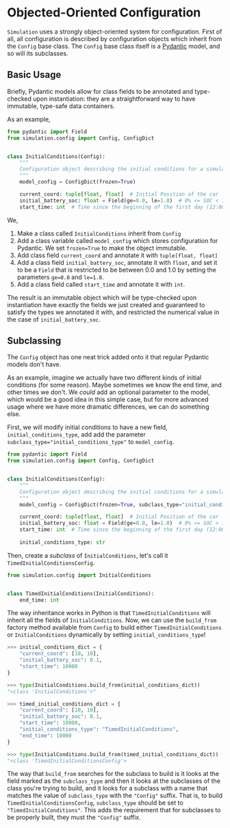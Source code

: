 # Objected-Oriented Configuration


`Simulation` uses a strongly object-oriented system for configuration. First of all, all configuration is described by configuration objects which inherit from the `Config` base class. The `Config` base class itself is a [Pydantic](pydantic.com) model, and so will its subclasses.

## Basic Usage

Briefly, Pydantic models allow for class fields to be annotated and type-checked upon instantiation: they are a straightforward way to have immutable, type-safe data containers.

As an example,
```python
from pydantic import Field
from simulation.config import Config, ConfigDict


class InitialConditions(Config):
    """
    Configuration object describing the initial conditions for a simulation.
    """
    model_config = ConfigDict(frozen=True)

    current_coord: tuple[float, float]  # Initial Position of the car
    initial_battery_soc: float = Field(ge=0.0, le=1.0)  # 0% <= SOC < 100%
    start_time: int  # Time since the beginning of the first day (12:00:00AM) in s

```
We,

1. Make a class called `InitialConditions` inherit from `Config`
2. Add a class variable called `model_config` which stores configuration for Pydantic. We set `frozen=True` to make the object immutable.
3. Add class field `current_coord` and annotate it with `tuple[float, float]`
4. Add a class field `initial_battery_soc`, annotate it with `float`, and set it to be a `Field` that is restricted to be between 0.0 and 1.0 by setting the parameters `ge=0.0` and `le=1.0`.
5. Add a class field called `start_time` and annotate it with `int`. 

The result is an immutable object which will be type-checked upon instantiation have exactly the fields we just created and guaranteed to satisfy the types we annotated it with, and restricted the numerical value in the case of `initial_battery_soc`.

## Subclassing

The `Config` object has one neat trick added onto it that regular Pydantic models don't have. 

As an example, imagine we actually have two different kinds of initial conditions (for some reason). Maybe sometimes we know the end time, and other times we don't. We _could_ add an optional parameter to the model, which would be a good idea in this simple case, but for more advanced usage where we have more dramatic differences, we can do something else.

First, we will modify initial conditions to have a new field, `initial_conditions_type`, add add the parameter `subclass_type="initial_conditions_type"` to `model_config`.

```python
from pydantic import Field
from simulation.config import Config, ConfigDict


class InitialConditions(Config):
    """
    Configuration object describing the initial conditions for a simulation.
    """
    model_config = ConfigDict(frozen=True, subclass_type="initial_conditions_type")

    current_coord: tuple[float, float]  # Initial Position of the car
    initial_battery_soc: float = Field(ge=0.0, le=1.0)  # 0% <= SOC < 100%
    start_time: int  # Time since the beginning of the first day (12:00:00AM) in s
    
    initial_conditions_type: str

```

Then, create a _subclass_ of `InitialConditions`, let's call it `TimedInitialConditionsConfig`.

```python
from simulation.config import InitialConditions


class TimedInitialConditions(InitialConditions):
    end_time: int
```

The way inheritance works in Python is that `TimedInitialConditions` will inherit all the fields of `InitialConditions`.
Now, we can use the `build_from` factory method available from `Config` to build either `TimedInitialConditions` or `InitialConditions` dynamically by setting `initial_conditions_type`!

```python
>>> initial_conditions_dict = {
    "current_coord": [10, 10],
    "initial_battery_soc": 0.1,
    "start_time": 10000
}

>>> type(InitialConditions.build_from(initial_conditions_dict))
"<class 'InitialConditions'>"

>>> timed_initial_conditions_dict = {
    "current_coord": [10, 10],
    "initial_battery_soc": 0.1,
    "start_time": 10000,
    "initial_conditions_type": "TimedInitialConditions",
    "end_time": 10000
}

>>> type(InitialConditions.build_from(timed_initial_conditions_dict))
"<class 'TimedInitialConditionsConfig'>
```

The way that `build_from` searches for the subclass to build is it looks at the field marked as the `subclass_type` and then it looks at the subclasses of the class you're trying to build, and it looks for a subclass with a name that matches the value of `subclass_type` with the `"Config"` suffix. 
That is, to build `TimedInitialConditionsConfig`, `subclass_type` should be set to `"TimedInitialConditions"`. This adds the requirement that for subclasses to be properly built, they must the `"Config"` suffix.